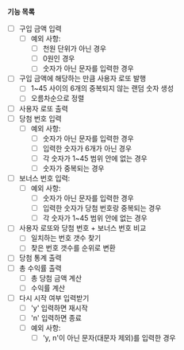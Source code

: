 **기능 목록**

- [ ] 구입 금액 입력
  - [ ] 예외 사항:
    - [ ] 천원 단위가 아닌 경우
    - [ ] 0원인 경우
    - [ ] 숫자가 아닌 문자를 입력한 경우
- [ ] 구입 금액에 해당하는 만큼 사용자 로또 발행
  - [ ] 1~45 사이의 6개의 중복되지 않는 랜덤 숫자 생성
  - [ ] 오름차순으로 정렬
- [ ] 사용자 로또 출력
- [ ] 당첨 번호 입력
  - [ ] 예외 사항:
    - [ ] 숫자가 아닌 문자를 입력한 경우
    - [ ] 입력한 숫자가 6개가 아닌 경우
    - [ ] 각 숫자가 1~45 범위 안에 없는 경우
    - [ ] 숫자가 중복되는 경우
- [ ] 보너스 번호 입력:
  - [ ] 예외 사항:
    - [ ] 숫자가 아닌 문자를 입력한 경우
    - [ ] 입력한 숫자가 당첨 번호랑 중복되는 경우
    - [ ] 각 숫자가 1~45 범위 안에 없는 경우
- [ ] 사용자 로또와 당첨 번호 + 보너스 번호 비교
  - [ ] 일치하는 번호 갯수 찾기
  - [ ] 찾은 번호 갯수를 순위로 변환
- [ ] 당첨 통계 출력
- [ ] 총 수익률 출력
  - [ ] 총 당첨 금액 계산 
  - [ ] 수익률 계산
- [ ] 다시 시작 여부 입력받기
  - [ ] 'y' 입력하면 재시작
  - [ ] 'n' 입력하면 종료
  - [ ] 예외 사항: 
    - [ ] 'y, n'이 아닌 문자(대문자 제외)를 입력한 경우